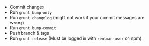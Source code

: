 - Commit changes
- Run `grunt bump-only`
- Run `grunt changelog` (might not work if your commit messages are wrong)
- Run `grunt bump-commit`
- Push branch & tags
- Run `grunt release` (Must be logged in with `rentman-user` on npm)


